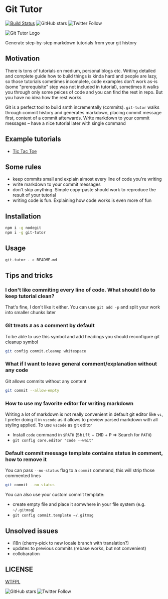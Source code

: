 # Git Tutor

[![Build Status](https://travis-ci.com/R1ZZU/git-tutor.svg?branch=master)](https://travis-ci.com/R1ZZU/git-tutor)
![GitHub stars](https://img.shields.io/github/stars/lesnitsky/git-tutor.svg?style=social)
![Twitter Follow](https://img.shields.io/twitter/follow/lesnitsky_a.svg?label=Follow%20me&style=social)

![Git Tutor Logo](https://git-tutor-assets.s3.eu-west-2.amazonaws.com/git-tutor-logo-100.png)

Generate step-by-step markdown tutorials from your git history

## Motivation

There is tons of tutorials on medium, personal blogs etc.
Writing detailed and complete guide how to build things is kinda hard and people are lazy, so those tutorials sometimes incomplete, code examples don't work as-is (some "prerequisite" step was not included in tutorial), sometimes it walks you through only some peices of code and you can find the rest in repo. But you have no idea how the rest works.

Git is a perfect tool to build smth incrementally (commits). `git-tutor` walks through commit history and generates markdown, placing commit message first, content of a commit afterwards. Write markdown to your commit messages – have a nice tutorial later with single command

## Example tutorials

-   [Tic Tac Toe](https://github.com/R1ZZU/tic-tac-toe)

## Some rules

-   keep commits small and explain almost every line of code you're writing
-   write markdown to your commit messages
-   don't skip anything. Simple copy-paste should work to reproduce the result of your tutorial
-   writing code is fun. Explaining how code works is even more of fun

## Installation

```sh
npm i -g nodegit
npm i -g git-tutor
```

## Usage

```sh
git-tutor . > README.md
```

## Tips and tricks

### I don't like commiting every line of code. What should I do to keep tutorial clean?

That's fine, I don't like it either. You can use `git add -p` and split your work into smaller chunks later

### Git treats `#` as a comment by default

To be able to use this symbol and add headings you should reconfigure git cleanup symbol

```sh
git config commit.cleanup whitespace
```

### What if I want to leave general comment/explanation without any code

Git allows commits without any content

```sh
git commit --allow-empty
```

### How to use my favorite editor for writing markdown

Writing a lot of markdown is not really convenient in default git editor like `vi`, I prefer doing it in `vscode` as it allows to preview parsed markdown with all styling applied. To use `vscode` as git editor

-   Install `code` command in `$PATH` (<kbd>Shift</kbd> + <kbd>CMD</kbd> + <kbd>P</kbd> => Search for `PATH`)
-   `git config core.editor "code --wait"`

### Default commit message template contains status in comment, how to remove it

You can pass `--no-status` flag to a `commit` command, this will strip those commented lines

```sh
git commit --no-status
```

You can also use your custom commit template:

-   create empty file and place it somwhere in your file system (e.g. `~/.gitmsg`)
-   `git config commit.template ~/.gitmsg`

## Unsolved issues

-   i18n (cherry-pick to new locale branch with translation?)
-   updates to previous commits (rebase works, but not convenient)
-   collobaration

## LICENSE

[WTFPL](http://www.wtfpl.net/)

![GitHub stars](https://img.shields.io/github/stars/lesnitsky/git-tutor.svg?style=social)
![Twitter Follow](https://img.shields.io/twitter/follow/lesnitsky_a.svg?label=Follow%20me&style=social)
